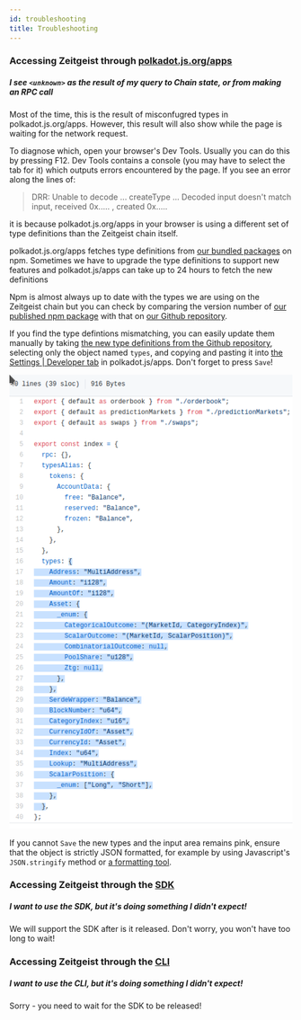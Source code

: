 ```yaml
---
id: troubleshooting
title: Troubleshooting
---
```




### Accessing Zeitgeist through [polkadot.js.org/apps](https://polkadot.js.org/apps/?rpc=wss%3A%2F%2Fbp-rpc.zeitgeist.pm)

##### I see `<unknown>` as the result of my query to Chain state, or from making an RPC call

Most of the time, this is the result of misconfugred types in polkadot.js.org/apps.
However, this result will also show while the page is waiting for the network request.

To diagnose which, open your browser's Dev Tools. Usually you can do this by pressing F12.
Dev Tools contains a console (you may have to select the tab for it) which outputs errors encountered by the page.
If you see an error along the lines of:
> DRR: Unable to decode ... createType ... Decoded input doesn't match input, received 0x..... , created 0x.....

it is because polkadot.js.org/apps in your browser is using a different set of type definitions than the Zeitgeist chain itself.

polkadot.js.org/apps fetches type definitions from [our bundled packages](https://www.npmjs.com/search?q=%40zeitgeistpm) on npm.
Sometimes we have to upgrade the type definitions to support new features and polkadot.js/apps can take up to 24 hours to fetch the new definitions

Npm is almost always up to date with the types we are using on the Zeitgeist chain but you can check by comparing the version number
of [our published npm package](https://www.npmjs.com/package/@zeitgeistpm/type-defs) with that on [our Github repository](https://github.com/zeitgeistpm/tools/blob/main/packages/type-defs/package.json).

If you find the type defintions mismatching, you can easily update them manually by taking [the new type definitions from the Github repository](https://github.com/zeitgeistpm/tools/blob/main/packages/type-defs/src/index.ts), selecting only the object named `types`,
and copying and pasting it into [the Settings | Developer tab](https://polkadot.js.org/apps/?rpc=wss%3A%2F%2Fbp-rpc.zeitgeist.pm#/settings/developer) in polkadot.js/apps.
Don't forget to press `Save`!

![selecting type definitions](./../static/img/type-def_selection.png)

If you cannot `Save` the new types and the input area remains pink, ensure that the object is strictly JSON formatted, for example by using Javascript's `JSON.stringify` method or [a formatting tool](https://www.freeformatter.com/json-formatter.html).

### Accessing Zeitgeist through the [SDK](https://github.com/zeitgeistpm/tools)

##### I want to use the SDK, but it's doing something I didn't expect!

We will support the SDK after is it released. Don't worry, you won't have too long to wait!

### Accessing Zeitgeist through the [CLI](https://github.com/zeitgeistpm/tools)


##### I want to use the CLI, but it's doing something I didn't expect!

Sorry - you need to wait for the SDK to be released!
